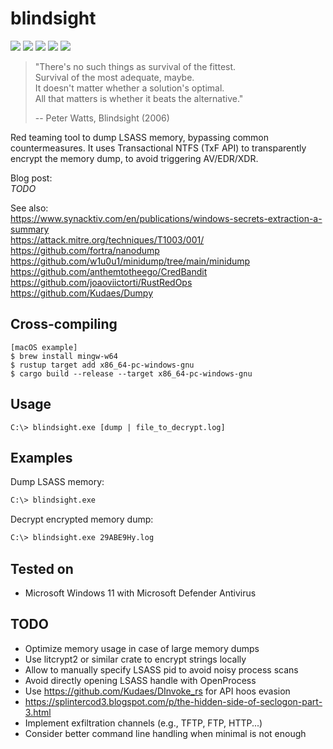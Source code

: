 # blindsight
[![](https://img.shields.io/github/stars/0xdea/blindsight.svg?style=flat&color=yellow)](https://github.com/0xdea/blindsight)
[![](https://img.shields.io/github/forks/0xdea/blindsight.svg?style=flat&color=green)](https://github.com/0xdea/blindsight)
[![](https://img.shields.io/github/watchers/0xdea/blindsight.svg?style=flat&color=red)](https://github.com/0xdea/blindsight)
[![](https://img.shields.io/badge/twitter-%400xdea-blue.svg)](https://twitter.com/0xdea)
[![](https://img.shields.io/badge/mastodon-%40raptor-purple.svg)](https://infosec.exchange/@raptor)

> "There's no such things as survival of the fittest.  
> Survival of the most adequate, maybe.  
> It doesn't matter whether a solution's optimal.  
> All that matters is whether it beats the alternative."  
>  
> -- Peter Watts, Blindsight (2006)  

Red teaming tool to dump LSASS memory, bypassing common countermeasures. 
It uses Transactional NTFS (TxF API) to transparently encrypt the memory 
dump, to avoid triggering AV/EDR/XDR.

Blog post:  
*TODO*  

See also:  
https://www.synacktiv.com/en/publications/windows-secrets-extraction-a-summary  
https://attack.mitre.org/techniques/T1003/001/  
https://github.com/fortra/nanodump  
https://github.com/w1u0u1/minidump/tree/main/minidump  
https://github.com/anthemtotheego/CredBandit  
https://github.com/joaoviictorti/RustRedOps  
https://github.com/Kudaes/Dumpy  

## Cross-compiling
```
[macOS example]
$ brew install mingw-w64
$ rustup target add x86_64-pc-windows-gnu
$ cargo build --release --target x86_64-pc-windows-gnu
```

## Usage
```
C:\> blindsight.exe [dump | file_to_decrypt.log]
```

## Examples
Dump LSASS memory:
```sh
C:\> blindsight.exe
```

Decrypt encrypted memory dump:
```sh
C:\> blindsight.exe 29ABE9Hy.log
```

## Tested on
* Microsoft Windows 11 with Microsoft Defender Antivirus

## TODO
* Optimize memory usage in case of large memory dumps
* Use litcrypt2 or similar crate to encrypt strings locally
* Allow to manually specify LSASS pid to avoid noisy process scans
* Avoid directly opening LSASS handle with OpenProcess
* Use https://github.com/Kudaes/DInvoke_rs for API hoos evasion
* https://splintercod3.blogspot.com/p/the-hidden-side-of-seclogon-part-3.html
* Implement exfiltration channels (e.g., TFTP, FTP, HTTP...)
* Consider better command line handling when minimal is not enough
